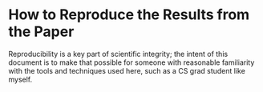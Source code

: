 # How to Reproduce the Results from the Paper

Reproducibility is a key part of scientific integrity; the intent of this
document is to make that possible for someone with reasonable familiarity
with the tools and techniques used here, such as a CS grad student like
myself.


